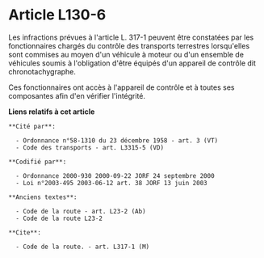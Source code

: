 # Article L130-6

Les infractions prévues à l'article L. 317-1 peuvent être constatées par les fonctionnaires chargés du contrôle des
transports terrestres lorsqu'elles sont commises au moyen d'un véhicule à moteur ou d'un ensemble de véhicules soumis à
l'obligation d'être équipés d'un appareil de contrôle dit chronotachygraphe.

Ces fonctionnaires ont accès à l'appareil de contrôle et à toutes ses composantes afin d'en vérifier l'intégrité.

**Liens relatifs à cet article**

	**Cité par**:

	  - Ordonnance n°58-1310 du 23 décembre 1958 - art. 3 (VT)
	  - Code des transports - art. L3315-5 (VD)

	**Codifié par**:

	  - Ordonnance 2000-930 2000-09-22 JORF 24 septembre 2000
	  - Loi n°2003-495 2003-06-12 art. 38 JORF 13 juin 2003

	**Anciens textes**:

	  - Code de la route - art. L23-2 (Ab)
	  - Code de la route L23-2

	**Cite**:

	  - Code de la route. - art. L317-1 (M)
